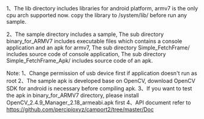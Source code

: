 
1、The lib directory includes libraries for android platform, armv7 is the only cpu arch supported now. 
   copy the library to /system/lib/ before run any sample.

2、The sample directory includes a sample,
   The sub directory binary_for_ARMV7 includes executable files which contains a console application and an apk for armv7,
   The sub directory Simple_FetchFrame/ includes source code of console application,
   The sub directory Simple_FetchFrame_Apk/ includes source code of an apk.


Note: 1、Change permission of usb device first if application doesn't run as root
      2、The sample apk is developed base on OpenCV, download OpenCV SDK for android is necessary before compiling apk.
      3、If you want to test the apk in binary_for_ARMV7 directory, please install OpenCV_2.4.9_Manager_2.18_armeabi.apk first
      4、API document refer to https://github.com/percipioxyz/camport2/tree/master/Doc
